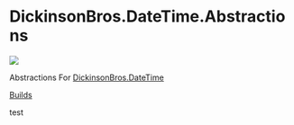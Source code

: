 # DickinsonBros.DateTime.Abstractions
<a href="https://www.nuget.org/packages/DickinsonBros.DateTime.Abstractions/">
    <img src="https://img.shields.io/nuget/v/DickinsonBros.DateTime.Abstractions">
</a>

Abstractions For <a href="https://github.com/msdickinson/DickinsonBros.DateTime">DickinsonBros.DateTime </a>

<a href="https://dev.azure.com/marksamdickinson/DickinsonBros/_build?definitionScope=%5CDickinsonBros.DateTime.Abstractions">Builds</a>

test
